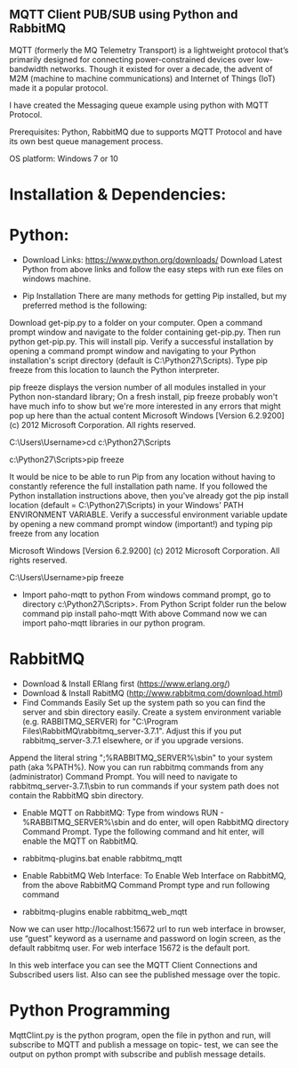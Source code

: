 ##                                  MQTT Client PUB/SUB using Python and RabbitMQ
 
 
MQTT (formerly the MQ Telemetry Transport) is a lightweight protocol that’s primarily designed for connecting power-constrained devices over low-bandwidth networks. Though it existed for over a decade, the advent of M2M (machine to machine communications) and Internet of Things (IoT) made it a popular protocol.
 
I have created the Messaging queue example using python with MQTT Protocol.
 
Prerequisites:
Python, RabbitMQ due to supports MQTT Protocol and have its own best queue management process.
 
OS platform:
Windows 7 or 10
 
# Installation & Dependencies:
# Python:
- Download Links: https://www.python.org/downloads/
Download Latest Python from above links and follow the easy steps with run exe files on windows machine.
 
- Pip Installation
There are many methods for getting Pip installed, but my preferred method is the following:
 
Download get-pip.py to a folder on your computer. Open a command prompt window and navigate to the folder containing get-pip.py. Then run python get-pip.py. This will install pip.
Verify a successful installation by opening a command prompt window and navigating to your Python installation's script directory (default is C:\Python27\Scripts). Type pip freeze from this location to launch the Python interpreter.
 
pip freeze displays the version number of all modules installed in your Python non-standard library; On a fresh install, pip freeze probably won't have much info to show but we're more interested in any errors that might pop up here than the actual content
Microsoft Windows [Version 6.2.9200]
(c) 2012 Microsoft Corporation. All rights reserved.
 
C:\Users\Username>cd c:\Python27\Scripts
 
c:\Python27\Scripts>pip freeze
 
It would be nice to be able to run Pip from any location without having to constantly reference the full installation path name. If you followed the Python installation instructions above, then you've already got the pip install location (default = C:\Python27\Scripts) in your Windows' PATH ENVIRONMENT VARIABLE. Verify a successful environment variable update by opening a new command prompt window (important!) and typing pip freeze from any location
 
Microsoft Windows [Version 6.2.9200]
(c) 2012 Microsoft Corporation. All rights reserved.
 
C:\Users\Username>pip freeze
 
- Import paho-mqtt to python
From windows command prompt, go to directory c:\Python27\Scripts>.
From Python Script folder run the below command
pip install paho-mqtt
With above Command now we can import paho-mqtt libraries in our python program.
 
# RabbitMQ
- Download & Install ERlang first (https://www.erlang.org/)
- Download & Install RabitMQ (http://www.rabbitmq.com/download.html)
- Find Commands Easily
Set up the system path so you can find the server and sbin directory easily.
Create a system environment variable (e.g. RABBITMQ_SERVER) for "C:\Program Files\RabbitMQ\rabbitmq_server-3.7.1". Adjust this if you put rabbitmq_server-3.7.1 elsewhere, or if you upgrade versions.
 
Append the literal string ";%RABBITMQ_SERVER%\sbin" to your system path (aka %PATH%).
Now you can run rabbitmq commands from any (administrator) Command Prompt.
You will need to navigate to rabbitmq_server-3.7.1\sbin to run commands if your system path does not contain the RabbitMQ sbin directory.
 
- Enable MQTT on RabbitMQ: 
Type from windows RUN - %RABBITMQ_SERVER%\sbin and do enter, will open RabbitMQ directory Command Prompt. Type the following command and hit enter, will enable the MQTT on RabbitMQ.
- rabbitmq-plugins.bat enable rabbitmq_mqtt
 
- Enable RabbitMQ Web Interface:
To Enable Web Interface on RabbitMQ, from the above RabbitMQ Command Prompt type and run following command
- rabbitmq-plugins enable rabbitmq_web_mqtt
 
Now we can user http://localhost:15672 url to run web interface in browser, use “guest” keyword as a username and password on login screen, as the default rabbitmq user. For web interface 15672 is the default port.
 
In this web interface you can see the MQTT Client Connections and Subscribed users list.
Also can see the published  message over the topic.
 
# Python Programming
MqttClint.py is the python program, open the file in python and run, will subscribe to MQTT and publish a message on topic- test, we can see the output on python prompt with subscribe and publish message details.
